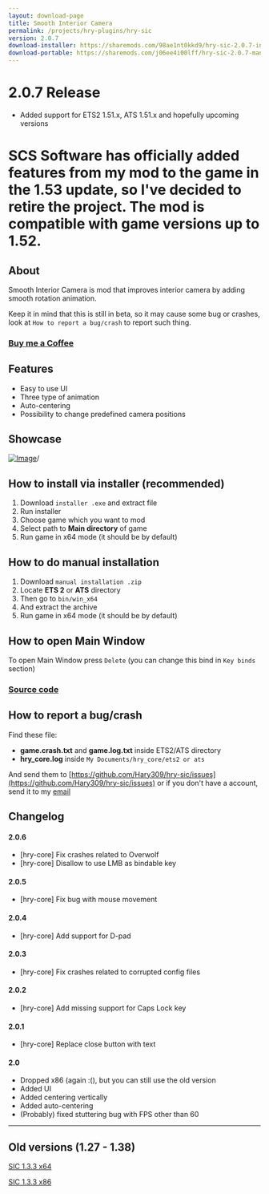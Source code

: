```yaml
---
layout: download-page
title: Smooth Interior Camera
permalink: /projects/hry-plugins/hry-sic
version: 2.0.7
download-installer: https://sharemods.com/98ae1nt0kkd9/hry-sic-2.0.7-installer.zip.html
download-portable: https://sharemods.com/j06ee4i00lff/hry-sic-2.0.7-manual-installation.zip.html
---
```


# 2.0.7 Release
 - Added support for ETS2 1.51.x, ATS 1.51.x and hopefully upcoming versions

# SCS Software has officially added features from my mod to the game in the 1.53 update, so I've decided to retire the project. The mod is compatible with game versions up to 1.52.

## About

Smooth Interior Camera is mod that improves interior camera by adding smooth rotation animation.

Keep it in mind that this is still in beta, so it may cause some bug or crashes, look at `How to report a bug/crash` to report such thing.

### [Buy me a Coffee](https://ko-fi.com/hary309)

## Features

- Easy to use UI
- Three type of animation
- Auto-centering
- Possibility to change predefined camera positions

## Showcase

[![Image](http://img.youtube.com/vi/0xcGTXZpdXI/0.jpg)](http://www.youtube.com/watch?v=0xcGTXZpdXI)/

## How to install via installer (recommended)

1. Download `installer .exe` and extract file
1. Run installer
1. Choose game which you want to mod
1. Select path to **Main directory** of game
1. Run game in x64 mode (it should be by default)

## How to do manual installation

1. Download `manual installation .zip`
1. Locate **ETS 2** or **ATS** directory
1. Then go to `bin/win_x64`
1. And extract the archive
1. Run game in x64 mode (it should be by default)

## How to open Main Window

To open Main Window press `Delete` (you can change this bind in `Key binds` section)

### [Source code](https://github.com/Hary309/hry-sic)

## How to report a bug/crash

Find these file:

* **game.crash.txt** and **game.log.txt** inside ETS2/ATS directory
* **hry_core.log** inside `My Documents/hry_core/ets2 or ats`

And send them to [https://github.com/Hary309/hry-sic/issues](https://github.com/Hary309/hry-sic/issues) or if you don't have a account, send it to my [email](/contact)

## Changelog

#### 2.0.6
 - [hry-core] Fix crashes related to Overwolf
 - [hry-core] Disallow to use LMB as bindable key

#### 2.0.5

* [hry-core] Fix bug with mouse movement

#### 2.0.4

* [hry-core] Add support for D-pad

#### 2.0.3

* [hry-core] Fix crashes related to corrupted config files

#### 2.0.2

* [hry-core] Add missing support for Caps Lock key 

#### 2.0.1

* [hry-core] Replace close button with text

#### 2.0

* Dropped x86 (again :(), but you can still use the old version
* Added UI
* Added centering vertically
* Added auto-centering
* (Probably) fixed stuttering bug with FPS other than 60

---

## Old versions (1.27 - 1.38)

[SIC 1.3.3 x64](https://sharemods.com/4ctl3f5qmnma/sic_x64_1.3.3.zip.html)

[SIC 1.3.3 x86](https://sharemods.com/fb9i4me74qib/sic_x86_1.3.3.zip.html)
